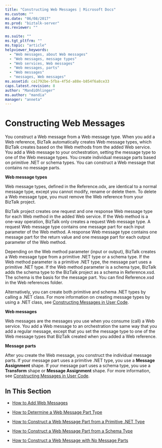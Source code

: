 ```yaml
---
title: "Constructing Web Messages | Microsoft Docs"
ms.custom: ""
ms.date: "06/08/2017"
ms.prod: "biztalk-server"
ms.reviewer: ""

ms.suite: ""
ms.tgt_pltfrm: ""
ms.topic: "article"
helpviewer_keywords: 
  - "Web messages, about Web messages"
  - "Web messages, message types"
  - "Web services, Web messages"
  - "Web messages, parts"
  - "Web messages"
  - "messages, Web messages"
ms.assetid: ca1792be-5fba-4f5d-a88e-b854f6a8ce33
caps.latest.revision: 8
author: "MandiOhlinger"
ms.author: "mandia"
manager: "anneta"
---
```

# Constructing Web Messages
You construct a Web message from a Web message type. When you add a Web reference, BizTalk automatically creates Web message types, which BizTalk creates based on the Web methods from the added Web service. You add a Web message to your orchestration, setting the message type to one of the Web message types. You create individual message parts based on primitive .NET or schema types. You can construct a Web message that contains no message parts.  
  
 **Web message types**  
  
 Web message types, defined in the Reference.odx, are identical to a normal message type, except you cannot modify, rename or delete them. To delete a Web message type, you must remove the Web reference from your BizTalk project.  
  
 BizTalk project creates one request and one response Web message type for each Web method in the added Web service. If the Web method is a one-way operation, BizTalk only creates a request Web message type. A request Web message type contains one message part for each input parameter of the Web method. A response Web message type contains one message part for the return value and one message part for each output parameter of the Web method.  
  
 Depending on the Web method parameter (input or output), BizTalk creates a Web message type from a primitive .NET type or a schema type. If the Web method parameter is a primitive .NET type, the message part uses a primitive .NET type. If the Web method parameter is a schema type, BizTalk adds the schema type to the BizTalk project as a schema in Reference.xsd. The schema is the basis for the message part. You can find Reference.xsd in the Web references folder.  
  
 Alternatively, you can create both primitive and schema .NET types by calling a .NET class. For more information on creating message types by using a .NET class, see [Constructing Messages in User Code](../core/constructing-messages-in-user-code.md).  
  
 **Web messages**  
  
 Web messages are the messages you use when you consume (call) a Web service. You add a Web message to an orchestration the same way that you add a regular message, except that you set the message type to one of the Web message types that BizTalk created when you added a Web reference.  
  
 **Message parts**  
  
 After you create the Web message, you construct the individual message parts. If your message part uses a primitive .NET type, you use a **Message Assignment** shape. If your message part uses a schema type, you use a **Transform** shape or **Message Assignment** shape. For more information, see [Constructing Messages in User Code](../core/constructing-messages-in-user-code.md).  
  
## In This Section  
  
-   [How to Add Web Messages](../core/how-to-add-web-messages.md)  
  
-   [How to Determine a Web Message Part Type](../core/how-to-determine-a-web-message-part-type.md)  
  
-   [How to Construct a Web Message Part from a Primitive .NET Type](../core/how-to-construct-a-web-message-part-from-a-primitive-net-type.md)  
  
-   [How to Construct a Web Message Part from a Schema Type](../core/how-to-construct-a-web-message-part-from-a-schema-type.md)  
  
-   [How to Construct a Web Message with No Message Parts](../core/how-to-construct-a-web-message-with-no-message-parts.md)